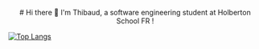 <p align="center"># Hi there 👋 I'm Thibaud, a software engineering student at Holberton School FR !

[![Top Langs](https://github-readme-stats.vercel.app/api/top-langs/?username=ThibaudP&layout=compact)](https://github.com/anuraghazra/github-readme-stats)
</p>
